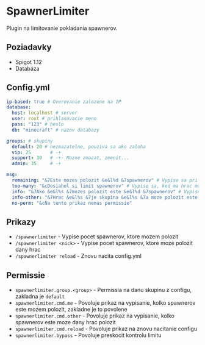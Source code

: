 # SpawnerLimiter

Plugin na limitovanie pokladania spawnerov.

## Poziadavky

* Spigot 1.12
* Databáza

## Config.yml

```yaml
ip-based: true # Overovanie zalozene na IP
database: 
  host: localhost # server
  user: root # prihlasovacie meno
  pass: "123" # heslo
  db: "minecraft" # nazov databazy

groups: # skupiny
  default: 20 # nezmazatelne, pouziva sa ako zaloha
  vip: 25       # -+
  support: 30   # -+- Mozne zmazat, zmenit...
  admin: 35     # -+

msg:
  remaining: "&7Este mozes polozit &e&l%d &7spawnerov" # Vypise sa pri polozeni spawneru
  too-many: "&cDosiahol si limit spawnerov" # Vypise sa, ked ma hrac maximalny pocet spawnerov
  info: "&7Ako &e&l%s &7mozes polozit este &e&l%d &7spawnerov" # Vypise sa po prikaze
  info-other: "&7Hrac &e&l%s &7je skupina &e&l%s &7a moze polozit este &e&l%d &7spawnerov" # Vypise sa po prikaze
  no-perm: "&cNa tento prikaz nemas permissie"
```

## Prikazy

* `/spawnerlimiter` - Vypise pocet spawnerov, ktore mozem polozit
* `/spawnerlimiter <nick>` - Vypise pocet spawnerov, ktore moze polozit dany hrac
* `/spawnerlimiter reload` - Znovu nacita config.yml

## Permissie

* `spawnerlimiter.group.<group>` - Permissia na danu skupinu z configu, zakladna je `default`
* `spawnerlimiter.cmd.me` - Povoluje prikaz na vypisanie, kolko spawnerov este mozem polozit, zakladne je to povolene
* `spawnerlimiter.cmd.other` - Povoluje prikaz na vypisanie, kolko spawnerov este moze dany hrac polozit
* `spawnerlimiter.cmd.reload` - Povoluje prikaz na znovu nacitanie configu
* `spawnerlimiter.bypass` - Povoluje preskocit kontrolu limitu